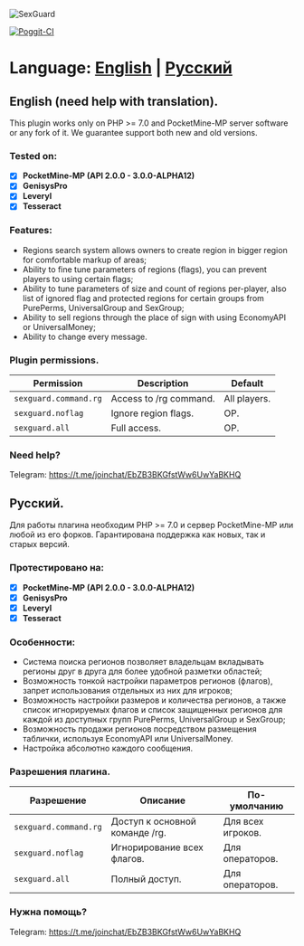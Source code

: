 ![SexGuard](https://raw.githubusercontent.com/universalcrew/SexGuard/master/sexguard.jpg)

[![Poggit-CI](https://poggit.pmmp.io/ci.badge/universalcrew/SexGuard/SexGuard)](https://poggit.pmmp.io/ci/universalcrew/SexGuard/SexGuard)

# Language: [English](#ENG) | [Русский](#RUS)

<a name="ENG"></a>

## English (need help with translation).

This plugin works only on PHP >= 7.0 and PocketMine-MP server software or any fork of it. We guarantee support both new and old versions.

### Tested on:

- [x] **PocketMine-MP (API 2.0.0 - 3.0.0-ALPHA12)**
- [x] **GenisysPro**
- [x] **Leveryl**
- [x] **Tesseract**

### Features:

- Regions search system allows owners to create region in bigger region for comfortable markup of areas;
- Ability to fine tune parameters of regions (flags), you can prevent players to using certain flags;
- Ability to tune parameters of size and count of regions per-player, also list of ignored flag and protected regions for certain groups from PurePerms, UniversalGroup and SexGroup;
- Ability to sell regions through the place of sign with using EconomyAPI or UniversalMoney;
- Ability to change every message.

### Plugin permissions.

Permission | Description | Default
--- | --- | ---
`sexguard.command.rg` | Access to /rg command. | All players.
`sexguard.noflag` | Ignore region flags. | OP.
`sexguard.all` | Full access. | OP.

### Need help?

Telegram: https://t.me/joinchat/EbZB3BKGfstWw6UwYaBKHQ

<a name="RUS"></a>

## Русский.

Для работы плагина необходим PHP >= 7.0 и сервер PocketMine-MP или любой из его форков. Гарантирована поддержка как новых, так и старых версий.

### Протестировано на:

- [x] **PocketMine-MP (API 2.0.0 - 3.0.0-ALPHA12)**
- [x] **GenisysPro**
- [x] **Leveryl**
- [x] **Tesseract**

### Особенности:

- Система поиска регионов позволяет владельцам вкладывать регионы друг в друга для более удобной разметки областей;
- Возможность тонкой настройки параметров регионов (флагов), запрет использования отдельных из них для игроков;
- Возможность настройки размеров и количества регионов, а также список игнорируемых флагов и список защищенных регионов для каждой из доступных групп PurePerms, UniversalGroup и SexGroup;
- Возможность продажи регионов посредством размещения таблички, используя EconomyAPI или UniversalMoney.
- Настройка абсолютно каждого сообщения.

### Разрешения плагина.

Разрешение | Описание | По-умолчанию
--- | --- | ---
`sexguard.command.rg` | Доступ к основной команде /rg. | Для всех игроков.
`sexguard.noflag` | Игнорирование всех флагов. | Для операторов.
`sexguard.all` | Полный доступ. | Для операторов.

### Нужна помощь?

Telegram: https://t.me/joinchat/EbZB3BKGfstWw6UwYaBKHQ